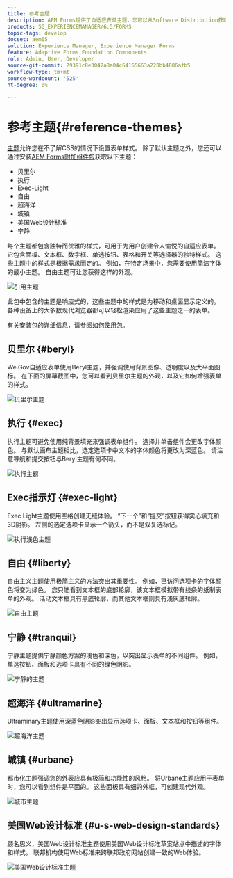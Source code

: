```yaml
---
title: 参考主题
description: AEM Forms提供了自适应表单主题，您可以从Software Distribution获取这些主题，并使用这些主题来设置表单的样式。
products: SG_EXPERIENCEMANAGER/6.5/FORMS
topic-tags: develop
docset: aem65
solution: Experience Manager, Experience Manager Forms
feature: Adaptive Forms,Foundation Components
role: Admin, User, Developer
source-git-commit: 29391c8e3042a8a04c64165663a228bb4886afb5
workflow-type: tm+mt
source-wordcount: '525'
ht-degree: 0%

---
```


# 参考主题{#reference-themes}

[主题](../../forms/using/themes.md)允许您在不了解CSS的情况下设置表单样式。 除了默认主题之外，您还可以通过安装[AEM Forms附加组件包](https://experienceleague.adobe.com/docs/experience-manager-release-information/aem-release-updates/forms-updates/aem-forms-releases.html?lang=en)获取以下主题：

* 贝里尔
* 执行
* Exec-Light
* 自由
* 超海洋
* 城镇
* 美国Web设计标准
* 宁静

每个主题都包含独特而优雅的样式，可用于为用户创建令人愉悦的自适应表单。 它包含面板、文本框、数字框、单选按钮、表格和开关等选择器的独特样式。 这些主题中的样式是根据需求而定的。 例如，在特定场景中，您需要使用简洁字体的最小主题。 自由主题可让您获得这样的外观。

![引用主题](assets/ref-themes.png)

此包中包含的主题是响应式的，这些主题中的样式是为移动和桌面显示定义的。 各种设备上的大多数现代浏览器都可以轻松渲染应用了这些主题之一的表单。

有关安装包的详细信息，请参阅[如何使用包](/help/sites-administering/package-manager.md)。

## 贝里尔 {#beryl}

We.Gov自适应表单使用Beryl主题，并强调使用背景图像、透明度以及大平面图标。 在下面的屏幕截图中，您可以看到贝里尔主题的外观，以及它如何增强表单的样式。

![贝里尔主题](assets/beryl.png)

<!--[Click to enlarge

](assets/beryl-1.png)-->

## 执行 {#exec}

执行主题可避免使用纯背景填充来强调表单组件。 选择并单击组件会更改字体颜色。 与默认画布主题相比，选定选项卡中文本的字体颜色将更改为深蓝色。 请注意导航和提交按钮与Beryl主题有何不同。

![执行主题](assets/exec.png)

<!--[Click to enlarge

](assets/exec-1.png)-->

## Exec指示灯 {#exec-light}

Exec Light主题使用空格创建无缝体验。 “下一个”和“提交”按钮获得实心填充和3D阴影。 左侧的选定选项卡显示一个箭头，而不是双复选标记。

![执行浅色主题](assets/exec-light.png)

<!--[Click to enlarge

](assets/exec-light-1.png)-->

## 自由 {#liberty}

自由主义主题使用极简主义的方法突出其重要性。 例如，已访问选项卡的字体颜色将变为绿色。 您只能看到文本框的底部轮廓，该文本框模拟带有线条的纸制表单的外观。 活动文本框具有黑底轮廓，而其他文本框则具有浅灰底轮廓。

![自由主题](assets/liberty.png)

<!--[Click to enlarge

](assets/liberty-1.png)-->

## 宁静 {#tranquil}

宁静主题提供宁静颜色方案的浅色和深色，以突出显示表单的不同组件。 例如，单选按钮、面板和选项卡具有不同的绿色阴影。

![宁静的主题](assets/tranquil.png)

<!--[Click to enlarge

](assets/tranquil-1.png)-->

## 超海洋 {#ultramarine}

Ultraminary主题使用深蓝色阴影突出显示选项卡、面板、文本框和按钮等组件。

![超海洋主题](assets/ultramarine.png)

<!--[Click to enlarge](assets/ultramarine-1.png)-->

## 城镇 {#urbane}

都市化主题强调您的外表应具有极简和功能性的风格。 将Urbane主题应用于表单时，您可以看到组件是平面的。 这些面板具有细的外框，可创建现代外观。

![城市主题](assets/urbane.png)

<!--[Click to enlarge

](assets/urbane-1.png)-->

## 美国Web设计标准 {#u-s-web-design-standards}

顾名思义，美国Web设计标准主题使用美国Web设计标准草案站点中描述的字体和样式。 联邦机构使用Web标准来跨联邦政府网站创建一致的Web体验。

![美国Web设计标准主题](assets/us-web-standards.png)

<!--[Click to enlarge

](assets/usgov.png)-->
